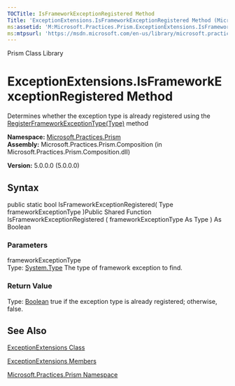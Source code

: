 ```yaml
---
TOCTitle: IsFrameworkExceptionRegistered Method
Title: 'ExceptionExtensions.IsFrameworkExceptionRegistered Method (Microsoft.Practices.Prism)'
ms:assetid: 'M:Microsoft.Practices.Prism.ExceptionExtensions.IsFrameworkExceptionRegistered(System.Type)'
ms:mtpsurl: 'https://msdn.microsoft.com/en-us/library/microsoft.practices.prism.exceptionextensions.isframeworkexceptionregistered(v=pandp.50)'
---
```


Prism Class Library

ExceptionExtensions.IsFrameworkExceptionRegistered Method
=============================================================

Determines whether the exception type is already registered using the [RegisterFrameworkExceptionType(Type)](https://msdn.microsoft.com/library/microsoft.practices.prism.exceptionextensions.registerframeworkexceptiontype(system.type)) method

**Namespace:** [Microsoft.Practices.Prism](https://msdn.microsoft.com/library/microsoft.practices.prism)
**Assembly:** Microsoft.Practices.Prism.Composition (in Microsoft.Practices.Prism.Composition.dll)

**Version:** 5.0.0.0 (5.0.0.0)

## Syntax


public static bool IsFrameworkExceptionRegistered( Type frameworkExceptionType )Public Shared Function IsFrameworkExceptionRegistered ( frameworkExceptionType As Type ) As Boolean

### Parameters

frameworkExceptionType  
Type: [System.Type](http://msdn.microsoft.com/en-us/library/42892f65)
The type of framework exception to find.

### Return Value

Type: [Boolean](http://msdn.microsoft.com/en-us/library/a28wyd50)
true if the exception type is already registered; otherwise, false.

See Also
--------


[ExceptionExtensions Class](https://msdn.microsoft.com/library/microsoft.practices.prism.exceptionextensions)

[ExceptionExtensions Members](https://msdn.microsoft.com/allmembers.t:microsoft.practices.prism.exceptionextensions)

[Microsoft.Practices.Prism Namespace](https://msdn.microsoft.com/library/microsoft.practices.prism)
